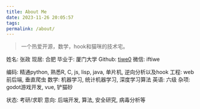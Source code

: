 ```yaml
---
title: About Me
date: 2023-11-26 20:05:57
tags:
permalink: /about/
---
```


> 一个热爱开源，数学，hook和猫咪的技术宅。

姓名: 张政
现居: 合肥
毕业于: 厦门大学
Github: [tiwe0](https://tiwe0.github.com)
微信: iftiwe

编码: 精通python, 熟悉R, C, js, lisp, java, 单片机, 逆向分析以及hook
工程: web 前后端, 垂直爬虫
数学: 机器学习, 统计机器学习, 深度学习算法
英语: 六级
杂项: godot游戏开发, vue, 铲猫砂

状态: 考研/求职
意向: 后端开发, 算法, 安全研究, 病毒分析等
